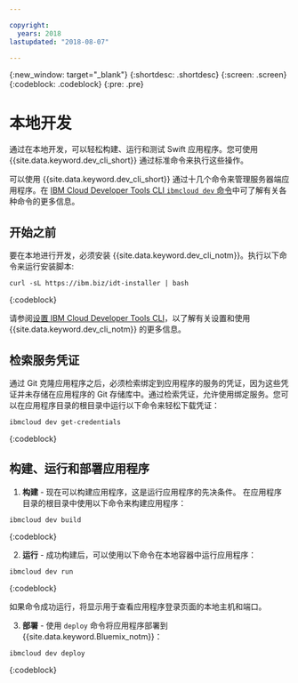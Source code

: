 ```yaml
---

copyright:
  years: 2018
lastupdated: "2018-08-07"

---
```

{:new_window: target="_blank"}
{:shortdesc: .shortdesc}
{:screen: .screen}
{:codeblock: .codeblock}
{:pre: .pre}

# 本地开发

通过在本地开发，可以轻松构建、运行和测试 Swift 应用程序。您可使用 {{site.data.keyword.dev_cli_short}} 通过标准命令来执行这些操作。 

可以使用 {{site.data.keyword.dev_cli_short}} 通过十几个命令来管理服务器端应用程序。在 [IBM Cloud Developer Tools CLI `ibmcloud dev` 命令](/docs/cli/idt/commands.html)中可了解有关各种命令的更多信息。

## 开始之前

要在本地进行开发，必须安装 {{site.data.keyword.dev_cli_notm}}。执行以下命令来运行安装脚本:
```
curl -sL https://ibm.biz/idt-installer | bash
```
{:codeblock}

请参阅[设置 IBM Cloud Developer Tools CLI](/docs/cli/idt/setting_up_idt.html)，以了解有关设置和使用 {{site.data.keyword.dev_cli_notm}} 的更多信息。

## 检索服务凭证

通过 Git 克隆应用程序之后，必须检索绑定到应用程序的服务的凭证，因为这些凭证并未存储在应用程序的 Git 存储库中。通过检索凭证，允许使用绑定服务。您可以在应用程序目录的根目录中运行以下命令来轻松下载凭证：
```
ibmcloud dev get-credentials
```
{:codeblock}

## 构建、运行和部署应用程序

1. **构建** - 现在可以构建应用程序，这是运行应用程序的先决条件。
  在应用程序目录的根目录中使用以下命令来构建应用程序：
  ```
  ibmcloud dev build
  ```
  {:codeblock}

2. **运行** - 成功构建后，可以使用以下命令在本地容器中运行应用程序：
  ```
  ibmcloud dev run
  ```
  {:codeblock}

  如果命令成功运行，将显示用于查看应用程序登录页面的本地主机和端口。

3. **部署** - 使用 `deploy` 命令将应用程序部署到 {{site.data.keyword.Bluemix_notm}}：
  ```
  ibmcloud dev deploy
  ```
  {:codeblock}

